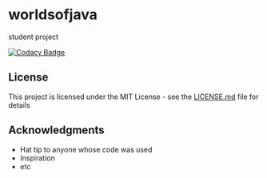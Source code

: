 # worldsofjava
student project


[![Codacy Badge](https://api.codacy.com/project/badge/Grade/7a7f98affe704c3ca8906dd6d3fd69fa)](https://www.codacy.com/manual/pitchounvivi/world-of-java?utm_source=github.com&amp;utm_medium=referral&amp;utm_content=pitchounvivi/world-of-java&amp;utm_campaign=Badge_Grade)


## License

This project is licensed under the MIT License - see the [LICENSE.md](LICENSE.md) file for details

## Acknowledgments

* Hat tip to anyone whose code was used
* Inspiration
* etc
